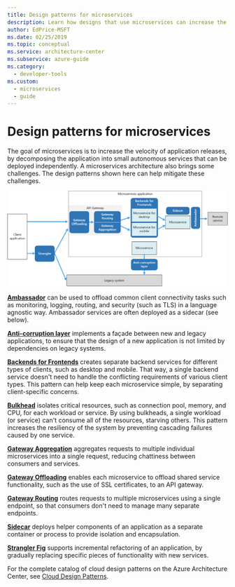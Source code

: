 ```yaml
---
title: Design patterns for microservices
description: Learn how designs that use microservices can increase the velocity of application releases by deploying small, autonomous services independently.
author: EdPrice-MSFT
ms.date: 02/25/2019
ms.topic: conceptual
ms.service: architecture-center
ms.subservice: azure-guide
ms.category:
  - developer-tools
ms.custom:
  - microservices
  - guide
---
```


# Design patterns for microservices

The goal of microservices is to increase the velocity of application releases, by decomposing the application into small autonomous services that can be deployed independently. A microservices architecture also brings some challenges. The design patterns shown here can help mitigate these challenges.

![Microservices design patterns](../images/microservices-patterns.png)

[**Ambassador**](../../patterns/ambassador.md) can be used to offload common client connectivity tasks such as monitoring, logging, routing, and security (such as TLS) in a language agnostic way. Ambassador services are often deployed as a sidecar (see below).

[**Anti-corruption layer**](../../patterns/anti-corruption-layer.md) implements a façade between new and legacy applications, to ensure that the design of a new application is not limited by dependencies on legacy systems.

[**Backends for Frontends**](../../patterns/backends-for-frontends.md) creates separate backend services for different types of clients, such as desktop and mobile. That way, a single backend service doesn't need to handle the conflicting requirements of various client types. This pattern can help keep each microservice simple, by separating client-specific concerns.

[**Bulkhead**](../../patterns/bulkhead.md) isolates critical resources, such as connection pool, memory, and CPU, for each workload or service. By using bulkheads, a single workload (or service) can't consume all of the resources, starving others. This pattern increases the resiliency of the system by preventing cascading failures caused by one service.

[**Gateway Aggregation**](../../patterns/gateway-aggregation.md) aggregates requests to multiple individual microservices into a single request, reducing chattiness between consumers and services.

[**Gateway Offloading**](../../patterns/gateway-offloading.md) enables each microservice to offload shared service functionality, such as the use of SSL certificates, to an API gateway.

[**Gateway Routing**](../../patterns/gateway-routing.md) routes requests to multiple microservices using a single endpoint, so that consumers don't need to manage many separate endpoints.

[**Sidecar**](../../patterns/sidecar.md) deploys helper components of an application as a separate container or process to provide isolation and encapsulation.

[**Strangler Fig**](../../patterns/strangler-fig.md) supports incremental refactoring of an application, by gradually replacing specific pieces of functionality with new services.

For the complete catalog of cloud design patterns on the Azure Architecture Center, see [Cloud Design Patterns](../../patterns/index.md).
